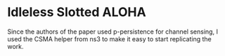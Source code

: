 # Idleless Slotted ALOHA

Since the authors of the paper used p-persistence for channel sensing, I used the CSMA helper from ns3 to make it easy to start replicating the work.  
